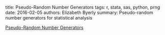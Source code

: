 title: Pseudo-Random Number Generators
tags: r, stata, sas, python, prng
date: 2016-02-05
authors: Elizabeth Byerly
summary: Pseudo-random number generators for statistical analysis

[Pseudo-Random Number Generators]({filename}prngs.html)